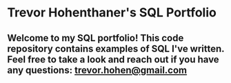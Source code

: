 # Trevor Hohenthaner's SQL Portfolio

## Welcome to my SQL portfolio! This code repository contains examples of SQL I've written. Feel free to take a look and reach out if you have any questions: trevor.hohen@gmail.com
